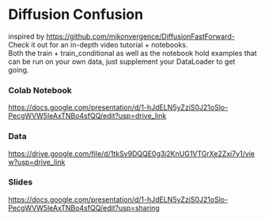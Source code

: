 # Diffusion Confusion
inspired by https://github.com/mikonvergence/DiffusionFastForward- Check it out for an in-depth video tutorial + notebooks.  
Both the train + train_conditional as well as the notebook hold examples that can be run on your own data, just supplement your DataLoader to get going.

### Colab Notebook
https://docs.google.com/presentation/d/1-hJdELN5yZziS0J21oSlo-PecgWVW5leAxTNBo4sfQQ/edit?usp=drive_link

### Data
https://drive.google.com/file/d/1tkSy9DQQE0g3j2KnUG1VTGrXe2Zxi7y1/view?usp=drive_link

### Slides
https://docs.google.com/presentation/d/1-hJdELN5yZziS0J21oSlo-PecgWVW5leAxTNBo4sfQQ/edit?usp=sharing
